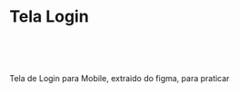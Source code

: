 <h1> Tela Login </h1>
<br>
<br>
<br>
<p> Tela de Login para Mobile, extraido do figma, para praticar </p>
<br>
<br>
<br>
<img src="https://github.com/BeattrizAndrade/telamobile-figma/blob/master/IMG/tela-mobile-v.png?raw=true>
